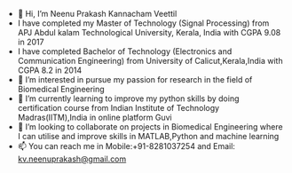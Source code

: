 - 👋 Hi, I’m Neenu Prakash Kannacham Veettil
- I have completed my Master of Technology (Signal Processing) from APJ Abdul kalam Technological University, Kerala, India with CGPA 9.08 in 2017
- I have completed Bachelor of Technology (Electronics and Communication Engineering) from University of Calicut,Kerala,India with CGPA 8.2 in 2014
- 👀 I’m interested in pursue my passion for research in the field of Biomedical Engineering
- 🌱 I’m currently learning to improve my python skills by doing certification course from Indian Institute of Technology Madras(IITM),India in online platform Guvi
- 💞️ I’m looking to collaborate on projects in Biomedical Engineering where I can utilise and improve skills in MATLAB,Python and machine learning
- 📫 You can reach me in Mobile:+91-8281037254 and Email: kv.neenuprakash@gmail.com

<!---
neenup992/neenup992 is a ✨ special ✨ repository because its `README.md` (this file) appears on your GitHub profile.
You can click the Preview link to take a look at your changes.
--->
